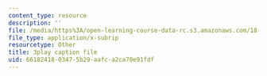 ```yaml
---
content_type: resource
description: ''
file: /media/https%3A/open-learning-course-data-rc.s3.amazonaws.com/18-03sc-differential-equations-fall-2011/6618241803475b29aafca2ca70e91fdf_JbuG6u2ko_0.vtt
file_type: application/x-subrip
resourcetype: Other
title: 3play caption file
uid: 66182418-0347-5b29-aafc-a2ca70e91fdf
---
```

